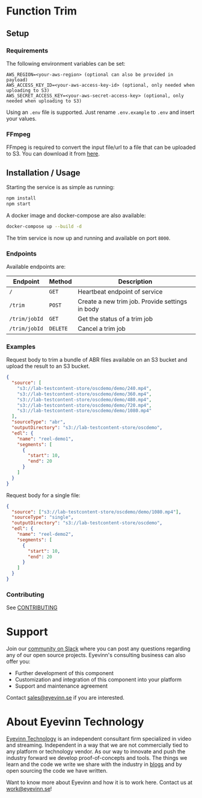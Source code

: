 # Function Trim

## Setup

### Requirements

The following environment variables can be set:

```text
AWS_REGION=<your-aws-region> (optional can also be provided in payload)
AWS_ACCESS_KEY_ID=<your-aws-access-key-id> (optional, only needed when uploading to S3)
AWS_SECRET_ACCESS_KEY=<your-aws-secret-access-key> (optional, only needed when uploading to S3)
```

Using an `.env` file is supported. Just rename `.env.example` to `.env` and insert your values.

### FFmpeg

FFmpeg is required to convert the input file/url to a file that can be uploaded to S3. You can download it from [here](https://www.ffmpeg.org/download.html).

## Installation / Usage

Starting the service is as simple as running:

```bash
npm install
npm start
```

A docker image and docker-compose are also available:

```bash
docker-compose up --build -d
```

The trim service is now up and running and available on port `8000`.

### Endpoints

Available endpoints are:

| Endpoint      | Method   | Description                                     |
| ------------- | -------- | ----------------------------------------------- |
| `/`           | `GET`    | Heartbeat endpoint of service                   |
| `/trim`       | `POST`   | Create a new trim job. Provide settings in body |
| `/trim/jobId` | `GET`    | Get the status of a trim job                    |
| `/trim/jobId` | `DELETE` | Cancel a trim job                               |

### Examples

Request body to trim a bundle of ABR files available on an S3 bucket and upload the result to an S3 bucket.

```json
{
  "source": [
    "s3://lab-testcontent-store/oscdemo/demo/240.mp4",
    "s3://lab-testcontent-store/oscdemo/demo/360.mp4",
    "s3://lab-testcontent-store/oscdemo/demo/480.mp4",
    "s3://lab-testcontent-store/oscdemo/demo/720.mp4",
    "s3://lab-testcontent-store/oscdemo/demo/1080.mp4"
  ],
  "sourceType": "abr",
  "outputDirectory": "s3://lab-testcontent-store/oscdemo",
  "edl": {
    "name": "reel-demo1",
    "segments": [
      {
        "start": 10,
        "end": 20
      }
    ]
  }
}
```

Request body for a single file:

```json
{
  "source": ["s3://lab-testcontent-store/oscdemo/demo/1080.mp4"],
  "sourceType": "single",
  "outputDirectory": "s3://lab-testcontent-store/oscdemo",
  "edl": {
    "name": "reel-demo2",
    "segments": [
      {
        "start": 10,
        "end": 20
      }
    ]
  }
}
```

### Contributing

See [CONTRIBUTING](CONTRIBUTING.md)

# Support

Join our [community on Slack](http://slack.streamingtech.se) where you can post any questions regarding any of our open source projects. Eyevinn's consulting business can also offer you:

- Further development of this component
- Customization and integration of this component into your platform
- Support and maintenance agreement

Contact [sales@eyevinn.se](mailto:sales@eyevinn.se) if you are interested.

# About Eyevinn Technology

[Eyevinn Technology](https://www.eyevinntechnology.se) is an independent consultant firm specialized in video and streaming. Independent in a way that we are not commercially tied to any platform or technology vendor. As our way to innovate and push the industry forward we develop proof-of-concepts and tools. The things we learn and the code we write we share with the industry in [blogs](https://dev.to/video) and by open sourcing the code we have written.

Want to know more about Eyevinn and how it is to work here. Contact us at work@eyevinn.se!
